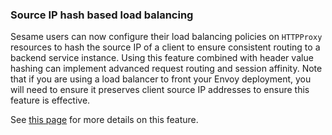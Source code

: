 ### Source IP hash based load balancing

Sesame users can now configure their load balancing policies on `HTTPProxy` resources to hash the source IP of a client to ensure consistent routing to a backend service instance. Using this feature combined with header value hashing can implement advanced request routing and session affinity. Note that if you are using a load balancer to front your Envoy deployment, you will need to ensure it preserves client source IP addresses to ensure this feature is effective.

See [this page](https://projectsesame.io/docs/v1.20.0/config/request-routing/#load-balancing-strategy) for more details on this feature.